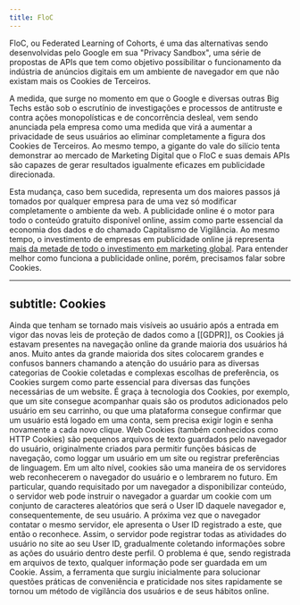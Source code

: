 ```yaml
---
title: FloC
---
```


FloC, ou Federated Learning of Cohorts, é uma das alternativas sendo desenvolvidas pelo Google em sua "Privacy Sandbox", uma série de propostas de APIs que tem como objetivo possibilitar o funcionamento da indústria de anúncios digitais em um ambiente de navegador em que não existam mais os Cookies de Terceiros. 

A medida, que surge no momento em que o Google e diversas outras Big Techs estão sob o escrutínio de investigações e processos de antitruste e contra ações monopolísticas e de concorrência desleal, vem sendo anunciada pela empresa como uma medida que virá a aumentar a privacidade de seus usuários ao eliminar completamente a figura dos Cookies de Terceiros. Ao mesmo tempo, a gigante do vale do silício tenta demonstrar ao mercado de Marketing Digital que o FloC e suas demais APIs são capazes de gerar resultados igualmente eficazes em publicidade direcionada. 

Esta mudança, caso bem sucedida, representa um dos maiores passos já tomados por qualquer empresa para de uma vez só modificar completamente o ambiente da web. A publicidade online é o motor para todo o conteúdo gratuito disponível online, assim como parte essencial da economia dos dados e do chamado Capitalismo de Vigilância. Ao mesmo tempo, o investimento de empresas em publicidade online já representa <a href="https://www.emarketer.com/content/global-digital-ad-spending-2019">mais da metade de todo o investimento em marketing global</a>. Para entender melhor como funciona a publicidade online, porém, precisamos falar sobre Cookies.

---
subtitle: Cookies
---

Ainda que tenham se tornado mais visíveis ao usuário após a entrada em vigor das novas leis de proteção de dados como a [[GDPR]], os Cookies já estavam presentes na navegação online da grande maioria dos usuários há anos. 
Muito antes da grande maiorida dos sites colocarem grandes e confusos banners chamando a atenção do usuário para as diversas categorias de Cookie coletadas e complexas escolhas de preferência, os Cookies surgem como parte essencial para diversas das funções necessárias de um website. 
É graça à tecnologia dos Cookies, por exemplo, que um site consegue acompanhar quais são os produtos adicionados pelo usuário em seu carrinho, ou que uma plataforma consegue confirmar que um usuário está logado em uma conta, sem precisa exigir login e senha novamente a cada novo clique.
Web Cookies (também conhecidos como HTTP Cookies) são pequenos arquivos de texto guardados pelo navegador do usuário, originalmente criados para permitir funções básicas de navegação, como loggar um usuário em um site ou registrar preferências de linguagem. 
Em um alto nível, cookies são uma maneira de os servidores web reconhecerem o navegador do usuário e o lembrarem no futuro. Em particular, quando requisitado por um navegador a disponibilizar conteúdo, o servidor web pode instruir o navegador a guardar um cookie com um conjunto de caracteres aleatórios que será o User ID daquele navegador e, consequentemente, de seu usuário. 
A próxima vez que o navegador contatar o mesmo servidor, ele apresenta o User ID registrado a este, que então o reconhece. Assim, o servidor pode registrar todas as atividades do usuário no site ao seu User ID, gradualmente coletando informações sobre as ações do usuário dentro deste perfil. 
O problema é que, sendo registrada em arquivos de texto, qualquer informação pode ser guardada em um Cookie. Assim, a ferramenta que surgiu inicialmente para solucionar questões práticas de conveniência e praticidade nos sites rapidamente se tornou um método de vigilância dos usuários e de seus hábitos online. 



